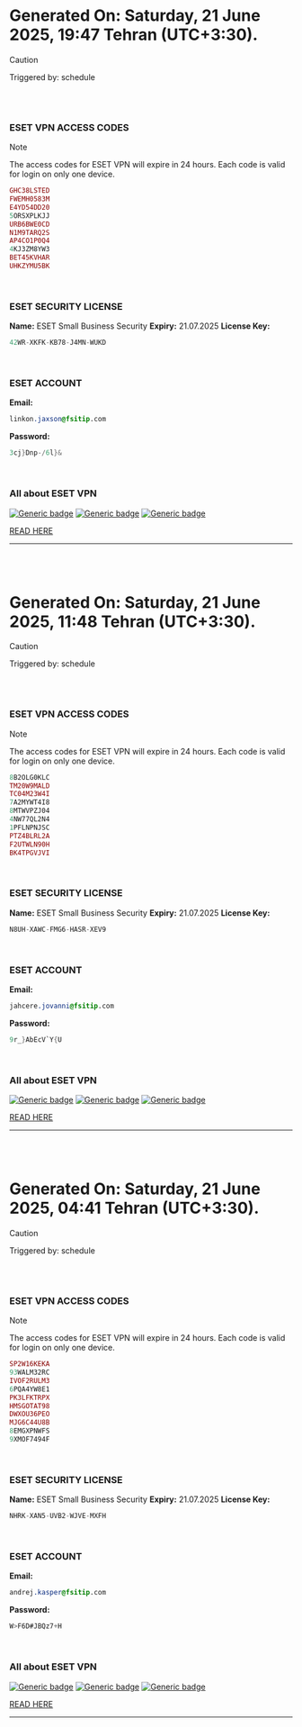 # Generated On: Saturday, 21 June 2025, 19:47 Tehran (UTC+3:30).

> [!CAUTION]
> Triggered by: schedule

<br><br>

### ESET VPN ACCESS CODES

> [!NOTE]
> The access codes for ESET VPN will expire in 24 hours.
> Each code is valid for login on only one device.

```ruby
GHC38LSTED
FWEMH0583M
E4YD54DD20
5ORSXPLKJJ
URB6BWE0CD
N1M9TARQ2S
AP4CO1P0Q4
4KJ3ZM8YW3
BET45KVHAR
UHKZYMU5BK
```

<br>

### ESET SECURITY LICENSE

**Name:** ESET Small Business Security
**Expiry:** 21.07.2025
**License Key:**

```POV-Ray SDL
42WR-XKFK-KB78-J4MN-WUKD
```

<br>

### ESET ACCOUNT

**Email:**

```CSS
linkon.jaxson@fsitip.com
```

**Password:**

```POV-Ray SDL
3cj}Dnp-/6l}&
```

<br>

### All about ESET VPN


[![Generic badge](https://img.shields.io/badge/Download-Android-green.svg)](https://play.google.com/store/apps/details?id=com.eset.vpn)
[![Generic badge](https://img.shields.io/badge/Download-ios-white.svg)](https://apps.apple.com/us/app/eset-vpn/id6463002278)
[![Generic badge](https://img.shields.io/badge/Download-windows-blue.svg)](https://download.eset.com/com/eset/apps/home/vpn/windows/latest/eset_vpn_installer.exe)
  

[READ HERE](https://t.me/F_NiREvil/2113)

---

<br><br>

# Generated On: Saturday, 21 June 2025, 11:48 Tehran (UTC+3:30).

> [!CAUTION]
> Triggered by: schedule

<br><br>

### ESET VPN ACCESS CODES

> [!NOTE]
> The access codes for ESET VPN will expire in 24 hours.
> Each code is valid for login on only one device.

```ruby
8B2OLG0KLC
TM20W9MALD
TC04M23W4I
7A2MYWT4I8
8MTWVPZJ04
4NW77QL2N4
1PFLNPNJSC
PTZ4BLRL2A
F2UTWLN90H
BK4TPGVJVI
```

<br>

### ESET SECURITY LICENSE

**Name:** ESET Small Business Security
**Expiry:** 21.07.2025
**License Key:**

```POV-Ray SDL
N8UH-XAWC-FMG6-HASR-XEV9
```

<br>

### ESET ACCOUNT

**Email:**

```CSS
jahcere.jovanni@fsitip.com
```

**Password:**

```POV-Ray SDL
9r_}AbEcV`Y{U
```

<br>

### All about ESET VPN


[![Generic badge](https://img.shields.io/badge/Download-Android-green.svg)](https://play.google.com/store/apps/details?id=com.eset.vpn)
[![Generic badge](https://img.shields.io/badge/Download-ios-white.svg)](https://apps.apple.com/us/app/eset-vpn/id6463002278)
[![Generic badge](https://img.shields.io/badge/Download-windows-blue.svg)](https://download.eset.com/com/eset/apps/home/vpn/windows/latest/eset_vpn_installer.exe)
  

[READ HERE](https://t.me/F_NiREvil/2113)

---

<br><br>

# Generated On: Saturday, 21 June 2025, 04:41 Tehran (UTC+3:30).

> [!CAUTION]
> Triggered by: schedule

<br><br>

### ESET VPN ACCESS CODES

> [!NOTE]
> The access codes for ESET VPN will expire in 24 hours.
> Each code is valid for login on only one device.

```ruby
SP2W16KEKA
93WALM32RC
IVOF2RULM3
6PQA4YW8E1
PK3LFKTRPX
HMSGOTAT98
DWXOU36PEO
MJG6C44U8B
8EMGXPNWFS
9XMOF7494F
```

<br>

### ESET SECURITY LICENSE

**Name:** ESET Small Business Security
**Expiry:** 21.07.2025
**License Key:**

```POV-Ray SDL
NHRK-XAN5-UVB2-WJVE-MXFH
```

<br>

### ESET ACCOUNT

**Email:**

```CSS
andrej.kasper@fsitip.com
```

**Password:**

```POV-Ray SDL
W>F6D#JBQz7+H
```

<br>

### All about ESET VPN


[![Generic badge](https://img.shields.io/badge/Download-Android-green.svg)](https://play.google.com/store/apps/details?id=com.eset.vpn)
[![Generic badge](https://img.shields.io/badge/Download-ios-white.svg)](https://apps.apple.com/us/app/eset-vpn/id6463002278)
[![Generic badge](https://img.shields.io/badge/Download-windows-blue.svg)](https://download.eset.com/com/eset/apps/home/vpn/windows/latest/eset_vpn_installer.exe)
  

[READ HERE](https://t.me/F_NiREvil/2113)

---

<br><br>

